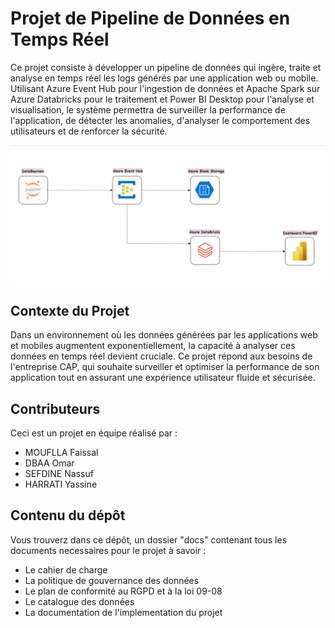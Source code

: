 # Projet de Pipeline de Données en Temps Réel

Ce projet consiste à développer un pipeline de données qui ingère, traite et analyse en temps réel les logs générés par une application web ou mobile. Utilisant Azure Event Hub pour l'ingestion de données et Apache Spark sur Azure Databricks pour le traitement et Power BI Desktop pour l'analyse et visualisation, le système permettra de surveiller la performance de l'application, de détecter les anomalies, d'analyser le comportement des utilisateurs et de renforcer la sécurité.

![Project architecture](features_diagrame/Flux.gif)

## Contexte du Projet

Dans un environnement où les données générées par les applications web et mobiles augmentent exponentiellement, la capacité à analyser ces données en temps réel devient cruciale. Ce projet répond aux besoins de l'entreprise CAP, qui souhaite surveiller et optimiser la performance de son application tout en assurant une expérience utilisateur fluide et sécurisée.

## Contributeurs

Ceci est un projet en équipe réalisé par :
- MOUFLLA Faissal
- DBAA Omar
- SEFDINE Nassuf
- HARRATI Yassine


## Contenu du dépôt 
Vous trouverz dans ce dépôt, un dossier "docs" contenant tous les documents necessaires pour le projet à savoir : 
- Le cahier de charge
- La politique de gouvernance des données
- Le plan de conformité au RGPD et à la loi 09-08
- Le catalogue des données
- La documentation de l'implementation du projet
